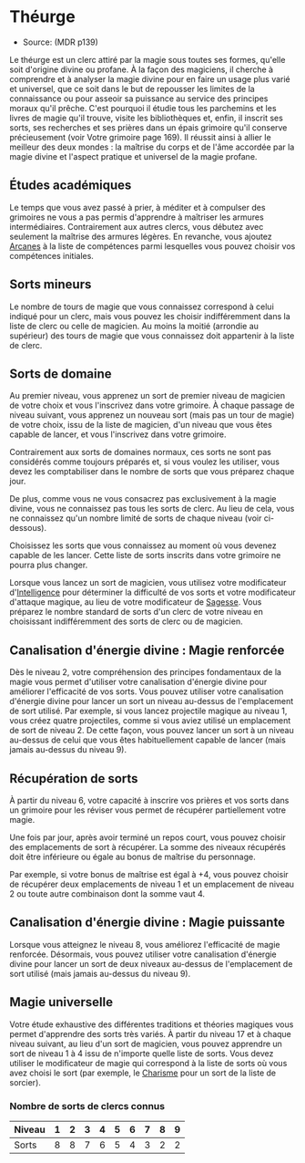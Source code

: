 <!--Items-->

# <!--Name-->Théurge<!--/Name-->

- Source: <!--Source-->(MDR p139)<!--/Source-->

Le théurge est un clerc attiré par la magie sous toutes ses formes, qu'elle soit d'origine divine ou profane. À la façon des magiciens, il cherche à comprendre et à analyser la magie divine pour en faire un usage plus varié et universel, que ce soit dans le but de repousser les limites de la connaissance ou pour asseoir sa puissance au service des principes moraux qu'il prêche. C'est pourquoi il étudie tous les parchemins et les livres de magie qu'il trouve, visite les bibliothèques et, enfin, il inscrit ses sorts, ses recherches et ses prières dans un épais grimoire qu'il conserve précieusement (voir Votre grimoire page 169). Il réussit ainsi à allier le meilleur des deux mondes : la maîtrise du corps et de l'âme accordée par la magie divine et l'aspect pratique et universel de la magie profane.

<!--Generic-->

## <!--Name-->Études académiques<!--/Name-->

Le temps que vous avez passé à prier, à méditer et à compulser des grimoires ne vous a pas permis d'apprendre à maîtriser les armures intermédiaires. Contrairement aux autres clercs, vous débutez avec seulement la maîtrise des armures légères. En revanche, vous ajoutez [Arcanes] à la liste de compétences parmi lesquelles vous pouvez choisir vos compétences initiales.

<!--/Generic-->

<!--Generic-->

## <!--Name-->Sorts mineurs<!--/Name-->

Le nombre de tours de magie que vous connaissez correspond à celui indiqué pour un clerc, mais vous pouvez les choisir indifféremment dans la liste de clerc ou celle de magicien. Au moins la moitié (arrondie au supérieur) des tours de magie que vous connaissez doit appartenir à la liste de clerc.

<!--/Generic-->

<!--Generic-->

## <!--Name-->Sorts de domaine<!--/Name-->

Au premier niveau, vous apprenez un sort de premier niveau de magicien de votre choix et vous l'inscrivez dans votre grimoire. À chaque passage de niveau suivant, vous apprenez un nouveau sort (mais pas un tour de magie) de votre choix, issu de la liste de magicien, d'un niveau que vous êtes capable de lancer, et vous l'inscrivez dans votre grimoire.

Contrairement aux sorts de domaines normaux, ces sorts ne sont pas considérés comme toujours préparés et, si vous voulez les utiliser, vous devez les comptabiliser dans le nombre de sorts que vous préparez chaque jour.

De plus, comme vous ne vous consacrez pas exclusivement à la magie divine, vous ne connaissez pas tous les sorts de clerc. Au lieu de cela, vous ne connaissez qu'un nombre limité de sorts de chaque niveau (voir ci-dessous).

Choisissez les sorts que vous connaissez au moment où vous devenez capable de les lancer. Cette liste de sorts inscrits dans votre grimoire ne pourra plus changer.

Lorsque vous lancez un sort de magicien, vous utilisez votre modificateur d'[Intelligence] pour déterminer la difficulté de vos sorts et votre modificateur d'attaque magique, au lieu de votre modificateur de [Sagesse]. Vous préparez le nombre standard de sorts d'un clerc de votre niveau en choisissant indifféremment des sorts de clerc ou de magicien.

<!--/Generic-->

<!--Generic-->

## <!--Name-->Canalisation d'énergie divine : Magie renforcée<!--/Name-->

Dès le niveau 2, votre compréhension des principes fondamentaux de la magie vous permet d'utiliser votre canalisation d'énergie divine pour améliorer l'efficacité de vos sorts. Vous pouvez utiliser votre canalisation d'énergie divine pour lancer un sort un niveau au-dessus de l'emplacement de sort utilisé. Par exemple, si vous lancez projectile magique au niveau 1, vous créez quatre projectiles, comme si vous aviez utilisé un emplacement de sort de niveau 2. De cette façon, vous pouvez lancer un sort à un niveau au-dessus de celui que vous êtes habituellement capable de lancer (mais jamais au-dessus du niveau 9).

<!--/Generic-->

<!--Generic-->

## <!--Name-->Récupération de sorts<!--/Name-->

À partir du niveau 6, votre capacité à inscrire vos prières et vos sorts dans un grimoire pour les réviser vous permet de récupérer partiellement votre magie.

Une fois par jour, après avoir terminé un repos court, vous pouvez choisir des emplacements de sort à récupérer. La somme des niveaux récupérés doit être inférieure ou égale au bonus de maîtrise du personnage.

Par exemple, si votre bonus de maîtrise est égal à +4, vous pouvez choisir de récupérer deux emplacements de niveau 1 et un emplacement de niveau 2 ou toute autre combinaison dont la somme vaut 4.

<!--/Generic-->

<!--Generic-->

## <!--Name-->Canalisation d'énergie divine : Magie puissante<!--/Name-->

Lorsque vous atteignez le niveau 8, vous améliorez l'efficacité de magie renforcée. Désormais, vous pouvez utiliser votre canalisation d'énergie divine pour lancer un sort de deux niveaux au-dessus de l'emplacement de sort utilisé (mais jamais au-dessus du niveau 9).

<!--/Generic-->

<!--Generic-->

## <!--Name-->Magie universelle<!--/Name-->

Votre étude exhaustive des différentes traditions et théories magiques vous permet d'apprendre des sorts très variés. À partir du niveau 17 et à chaque niveau suivant, au lieu d'un sort de magicien, vous pouvez apprendre un sort de niveau 1 à 4 issu de n'importe quelle liste de sorts. Vous devez utiliser le modificateur de magie qui correspond à la liste de sorts où vous avez choisi le sort (par exemple, le [Charisme] pour un sort de la liste de sorcier).


<!--/Generic-->

<!--Generic-->

### <!--Name-->Nombre de sorts de clercs connus<!--/Name-->

|Niveau|1|2|3|4|5|6|7|8|9|
|---|---|---|---|---|---|---|---|---|---|
|Sorts|8|8|7|6|5|4|3|2|2|


[Force]: abilities_strength_hd.md
[Dextérité]: abilities_dexterity_hd.md
[Constitution]: abilities_constitution_hd.md
[Intelligence]: abilities_intelligence_hd.md
[Sagesse]: abilities_wisdom_hd.md
[Charisme]: abilities_charisma_hd.md

[Arcanes]: abilities_intelligence_hd.md#arcanes




